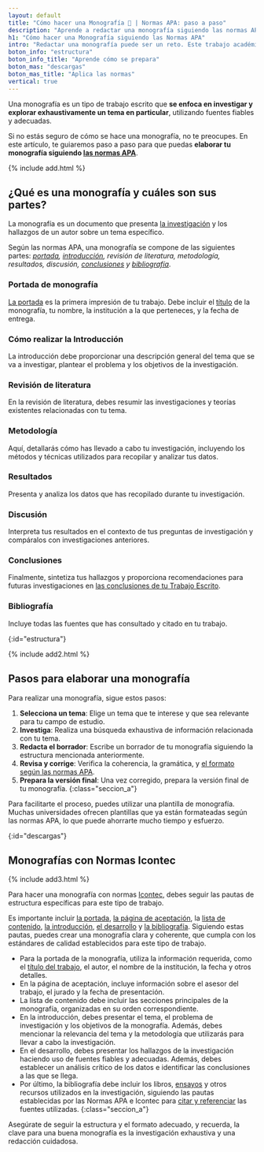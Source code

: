 ```yaml
---
layout: default
title: "Cómo hacer una Monografía 📝 | Normas APA: paso a paso"
description: "Aprende a redactar una monografía siguiendo las normas APA con nuestra guía completa. Desde seleccionar el tema hasta la versión final. 💡 ¡Haz clic aquí!"
h1: "Cómo hacer una Monografía siguiendo las Normas APA"
intro: "Redactar una monografía puede ser un reto. Este trabajo académico requiere una investigación exhaustiva y una redacción cuidadosa."
boton_info: "estructura"
boton_info_title: "Aprende cómo se prepara"
boton_mas: "descargas"
boton_mas_title: "Aplica las normas"
vertical: true
---
```

Una monografía es un tipo de trabajo escrito que **se enfoca en investigar y explorar exhaustivamente un tema en particular**, utilizando fuentes fiables y adecuadas.

Si no estás seguro de cómo se hace una monografía, no te preocupes. En este artículo, te guiaremos paso a paso para que puedas **elaborar tu monografía siguiendo [las normas APA]({{'normas-apa'|relative_url}} "Normas APA")**.

{% include add.html %}

## ¿Qué es una monografía y cuáles son sus partes?

La monografía es un documento que presenta [la investigación]({{'investigacion-con-normas-apa-icontec'|relative_url}} "Investigación académica") y los hallazgos de un autor sobre un tema específico.

Según las normas APA, una monografía se compone de las siguientes partes: *[portada]({{'portada-trabajo-escrito'|relative_url}} "Portada trabajo escrito"), [introducción]({{'introduccion-trabajo-escrito'|relative_url}} "Introducción trabajo escrito"), revisión de literatura, metodología, resultados, discusión, [conclusiones]({{'conclusiones-trabajo-escrito'|relative_url}} "Conclusiones trabajo escrito") y [bibliografía]({{'bibliografia-trabajo-escrito'|relative_url}} "Bibliografía trabajo escrito")*.

### Portada de monografía

[La portada]({{'normas-apa/portada-normas-apa'|relative_url}} "Portada normas APA") es la primera impresión de tu trabajo. Debe incluir el [título]({{'normas-apa/titulos-y-subtitulos-normas-apa'|relative_url}} "Titulos normas APA") de la monografía, tu nombre, la institución a la que perteneces, y la fecha de entrega.

### Cómo realizar la Introducción

La introducción debe proporcionar una descripción general del tema que se va a investigar, plantear el problema y los objetivos de la investigación.

### Revisión de literatura

En la revisión de literatura, debes resumir las investigaciones y teorías existentes relacionadas con tu tema.

### Metodología

Aquí, detallarás cómo has llevado a cabo tu investigación, incluyendo los métodos y técnicas utilizados para recopilar y analizar tus datos.

### Resultados

Presenta y analiza los datos que has recopilado durante tu investigación.

### Discusión

Interpreta tus resultados en el contexto de tus preguntas de investigación y compáralos con investigaciones anteriores.

### Conclusiones

Finalmente, sintetiza tus hallazgos y proporciona recomendaciones para futuras investigaciones en [las conclusiones de tu Trabajo Escrito]({{'conclusiones-trabajo-escrito'|relative_url}}).

### Bibliografía

Incluye todas las fuentes que has consultado y citado en tu trabajo.
<!-- Anclaje para que la barra fijada no cubra el siguiente subtítulo -->
{:id="estructura"}

{% include add2.html %}

## Pasos para elaborar una monografía

Para realizar una monografía, sigue estos pasos:

1. **Selecciona un tema**: Elige un tema que te interese y que sea relevante para tu campo de estudio.
2. **Investiga**: Realiza una búsqueda exhaustiva de información relacionada con tu tema.
3. **Redacta el borrador**: Escribe un borrador de tu monografía siguiendo la estructura mencionada anteriormente.
4. **Revisa y corrige**: Verifica la coherencia, la gramática, y [el formato según las normas APA]({{'normas-apa/textos-normas-apa'|relative_url}} "Textos normas APA").
5. **Prepara la versión final**: Una vez corregido, prepara la versión final de tu monografía.
{:class="seccion_a"}

Para facilitarte el proceso, puedes utilizar una plantilla de monografía. Muchas universidades ofrecen plantillas que ya están formateadas según las normas APA, lo que puede ahorrarte mucho tiempo y esfuerzo.
<!-- Anclaje para que la barra fijada no cubra el siguiente subtítulo -->
{:id="descargas"}

## Monografías con Normas Icontec

{% include add3.html %}

Para hacer una monografía con normas [Icontec]({{'normas-icontec'|relative_url}} "Normas Icontec"), debes seguir las pautas de estructura específicas para este tipo de trabajo.

Es importante incluir [la portada]({{'normas-icontec/portada-contraportada-normas-icontec'|relative_url}} "Portada Normas Icontec"), [la página de aceptación]({{'pagina-aceptacion-trabajo-escrito'|relative_url}} "Página de acpetación"), la [lista de contenido]({{'normas-icontec/tabla-contenido-normas-icontec'|relative_url}} "Tabla de contenido Normas Icontec"), [la introducción]({{'normas-icontec/introduccion-normas-icontec'|relative_url}} "Introducción Normas Icontec"), [el desarrollo]({{'normas-icontec/cuerpo-trabajo-normas-icontec'|relative_url}} "Desarrollo Normas Icontec") y [la bibliografía]({{'bibliografia-trabajo-escrito'|relative_url}} "Bibliografías"). Siguiendo estas pautas, puedes crear una monografía clara y coherente, que cumpla con los estándares de calidad establecidos para este tipo de trabajo.

- Para la portada de la monografía, utiliza la información requerida, como el [título del trabajo]({{'titulos-trabajo-escrito'|relative_url}} "Títulos y subtítulos"), el autor, el nombre de la institución, la fecha y otros detalles.
- En la página de aceptación, incluye información sobre el asesor del trabajo, el jurado y la fecha de presentación.
- La lista de contenido debe incluir las secciones principales de la monografía, organizadas en su orden correspondiente.
- En la introducción, debes presentar el tema, el problema de investigación y los objetivos de la monografía. Además, debes mencionar la relevancia del tema y la metodología que utilizarás para llevar a cabo la investigación.
- En el desarrollo, debes presentar los hallazgos de la investigación haciendo uso de fuentes fiables y adecuadas. Además, debes establecer un análisis crítico de los datos e identificar las conclusiones a las que se llega.
- Por último, la bibliografía debe incluir los libros, [ensayos]({{'ensayos-con-normas-tecnicas'|relative_url}} "Ensayos") y otros recursos utilizados en la investigación, siguiendo las pautas establecidas por las Normas APA e Icontec para [citar y referenciar]({{'normas-icontec/citas-referencias-normas-icontec'|relative_url}} "Citas y referencias Normas Icontec") las fuentes utilizadas.
{:class="seccion_a"}

Asegúrate de seguir la estructura y el formato adecuado, y recuerda, la clave para una buena monografía es la investigación exhaustiva y una redacción cuidadosa.
